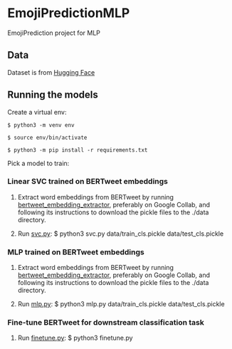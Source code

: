 # EmojiPredictionMLP
EmojiPrediction project for MLP

## Data
Dataset is from [Hugging Face](https://huggingface.co/datasets/tweet_eval)

## Running the models

Create a virtual env:

`$ python3 -m venv env`

`$ source env/bin/activate`

`$ python3 -m pip install -r requirements.txt`

Pick a model to train:

### Linear SVC trained on BERTweet embeddings 

1. Extract word embeddings from BERTweet by running [bertweet_embedding_extractor](./bertweet_embedding_extractor.ipynb), preferably on Google Collab, and following its instructions to download the pickle files to the ./data directory.

1. Run [svc.py](./svc.py): $ python3 svc.py data/train_cls.pickle data/test_cls.pickle


### MLP trained on BERTweet embeddings

1. Extract word embeddings from BERTweet by running [bertweet_embedding_extractor](./bertweet_embedding_extractor.ipynb), preferably on Google Collab, and following its instructions to download the pickle files to the ./data directory.

1. Run [mlp.py](./mlp.py): $ python3 mlp.py data/train_cls.pickle data/test_cls.pickle


### Fine-tune BERTweet for downstream classification task

1. Run [finetune.py](./finetune.py): $ python3 finetune.py

